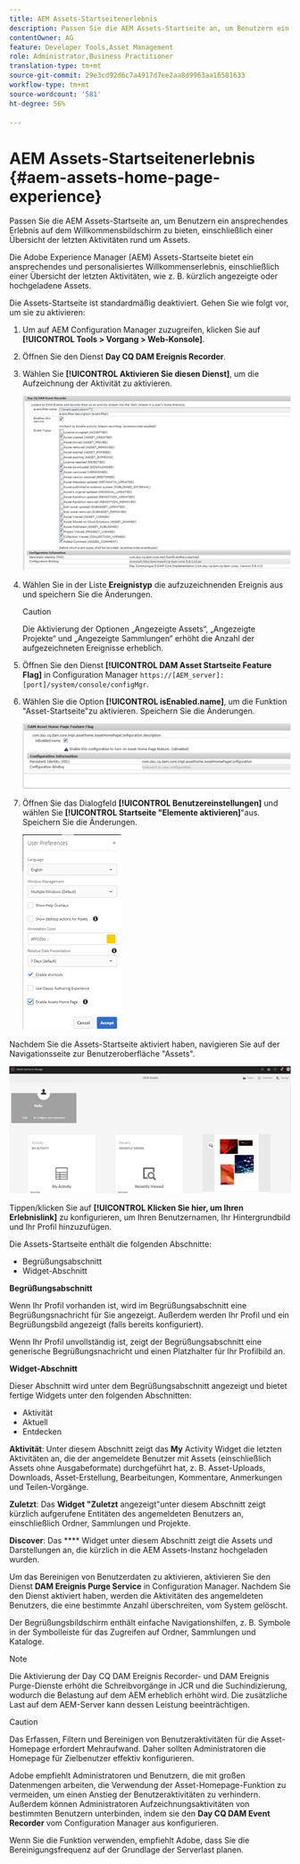 ```yaml
---
title: AEM Assets-Startseitenerlebnis
description: Passen Sie die AEM Assets-Startseite an, um Benutzern ein ansprechendes Erlebnis auf dem Willkommensbildschirm zu bieten, einschließlich einer Übersicht der letzten Aktivitäten rund um Assets.
contentOwner: AG
feature: Developer Tools,Asset Management
role: Administrator,Business Practitioner
translation-type: tm+mt
source-git-commit: 29e3cd92d6c7a4917d7ee2aa8d9963aa16581633
workflow-type: tm+mt
source-wordcount: '581'
ht-degree: 56%

---
```



# AEM Assets-Startseitenerlebnis {#aem-assets-home-page-experience}

Passen Sie die AEM Assets-Startseite an, um Benutzern ein ansprechendes Erlebnis auf dem Willkommensbildschirm zu bieten, einschließlich einer Übersicht der letzten Aktivitäten rund um Assets.

Die Adobe Experience Manager (AEM) Assets-Startseite bietet ein ansprechendes und personalisiertes Willkommenserlebnis, einschließlich einer Übersicht der letzten Aktivitäten, wie z. B. kürzlich angezeigte oder hochgeladene Assets.

Die Assets-Startseite ist standardmäßig deaktiviert. Gehen Sie wie folgt vor, um sie zu aktivieren:

1. Um auf AEM Configuration Manager zuzugreifen, klicken Sie auf **[!UICONTROL Tools > Vorgang > Web-Konsole]**.
1. Öffnen Sie den Dienst **Day CQ DAM Ereignis Recorder**.
1. Wählen Sie **[!UICONTROL Aktivieren Sie diesen Dienst]**, um die Aufzeichnung der Aktivität zu aktivieren.

   ![chlimage_1-250](assets/chlimage_1-250.png)

1. Wählen Sie in der Liste **Ereignistyp** die aufzuzeichnenden Ereignis aus und speichern Sie die Änderungen.

   >[!CAUTION]
   >
   >Die Aktivierung der Optionen „Angezeigte Assets“, „Angezeigte Projekte“ und „Angezeigte Sammlungen“ erhöht die Anzahl der aufgezeichneten Ereignisse erheblich.

1. Öffnen Sie den Dienst **[!UICONTROL DAM Asset Startseite Feature Flag]** in Configuration Manager `https://[AEM_server]:[port]/system/console/configMgr`.
1. Wählen Sie die Option **[!UICONTROL isEnabled.name]**, um die Funktion &quot;Asset-Startseite&quot;zu aktivieren. Speichern Sie die Änderungen.

   ![chlimage_1-251](assets/chlimage_1-251.png)

1. Öffnen Sie das Dialogfeld **[!UICONTROL Benutzereinstellungen]** und wählen Sie **[!UICONTROL Startseite &quot;Elemente aktivieren]**&quot;aus. Speichern Sie die Änderungen.

   ![user_preferences](assets/user_preferences.png)

Nachdem Sie die Assets-Startseite aktiviert haben, navigieren Sie auf der Navigationsseite zur Benutzeroberfläche &quot;Assets&quot;.

![home_page](assets/home_page.png)

Tippen/klicken Sie auf **[!UICONTROL Klicken Sie hier, um Ihren Erlebnislink]** zu konfigurieren, um Ihren Benutzernamen, Ihr Hintergrundbild und Ihr Profil hinzuzufügen.

Die Assets-Startseite enthält die folgenden Abschnitte:

* Begrüßungsabschnitt
* Widget-Abschnitt

**Begrüßungsabschnitt** 

Wenn Ihr Profil vorhanden ist, wird im Begrüßungsabschnitt eine Begrüßungsnachricht für Sie angezeigt. Außerdem werden Ihr Profil und ein Begrüßungsbild angezeigt (falls bereits konfiguriert).

Wenn Ihr Profil unvollständig ist, zeigt der Begrüßungsabschnitt eine generische Begrüßungsnachricht und einen Platzhalter für Ihr Profilbild an.

**Widget-Abschnitt** 

Dieser Abschnitt wird unter dem Begrüßungsabschnitt angezeigt und bietet fertige Widgets unter den folgenden Abschnitten:

* Aktivität
* Aktuell
* Entdecken

**Aktivität**: Unter diesem Abschnitt zeigt das  **My** Activity Widget die letzten Aktivitäten an, die der angemeldete Benutzer mit Assets (einschließlich Assets ohne Ausgabeformate) durchgeführt hat, z. B. Asset-Uploads, Downloads, Asset-Erstellung, Bearbeitungen, Kommentare, Anmerkungen und Teilen-Vorgänge.

**Zuletzt**: Das  **Widget &quot;Zuletzt** angezeigt&quot;unter diesem Abschnitt zeigt kürzlich aufgerufene Entitäten des angemeldeten Benutzers an, einschließlich Ordner, Sammlungen und Projekte.

**Discover**: Das  **** Widget unter diesem Abschnitt zeigt die Assets und Darstellungen an, die kürzlich in die AEM Assets-Instanz hochgeladen wurden.

Um das Bereinigen von Benutzerdaten zu aktivieren, aktivieren Sie den Dienst **DAM Ereignis Purge Service** in Configuration Manager. Nachdem Sie den Dienst aktiviert haben, werden die Aktivitäten des angemeldeten Benutzers, die eine bestimmte Anzahl überschreiten, vom System gelöscht.

Der Begrüßungsbildschirm enthält einfache Navigationshilfen, z. B. Symbole in der Symbolleiste für das Zugreifen auf Ordner, Sammlungen und Kataloge.

>[!NOTE]
>
>Die Aktivierung der Day CQ DAM Ereignis Recorder- und DAM Ereignis Purge-Dienste erhöht die Schreibvorgänge in JCR und die Suchindizierung, wodurch die Belastung auf dem AEM erheblich erhöht wird. Die zusätzliche Last auf dem AEM-Server kann dessen Leistung beeinträchtigen.

>[!CAUTION]
>
>Das Erfassen, Filtern und Bereinigen von Benutzeraktivitäten für die Asset-Homepage erfordert Mehraufwand. Daher sollten Administratoren die Homepage für Zielbenutzer effektiv konfigurieren.
>
>Adobe empfiehlt Administratoren und Benutzern, die mit großen Datenmengen arbeiten, die Verwendung der Asset-Homepage-Funktion zu vermeiden, um einen Anstieg der Benutzeraktivitäten zu verhindern. Außerdem können Administratoren Aufzeichnungsaktivitäten von bestimmten Benutzern unterbinden, indem sie den **Day CQ DAM Event Recorder** vom Configuration Manager aus konfigurieren.
>
>Wenn Sie die Funktion verwenden, empfiehlt Adobe, dass Sie die Bereinigungsfrequenz auf der Grundlage der Serverlast planen.
